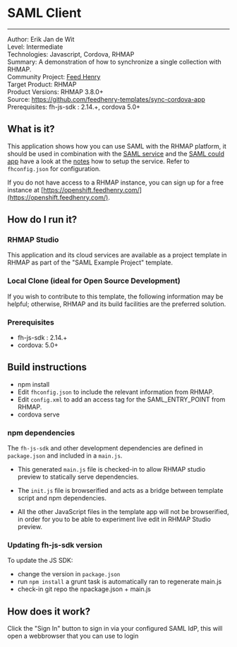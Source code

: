 # SAML Client
---------
Author: Erik Jan de Wit   
Level: Intermediate   
Technologies: Javascript, Cordova, RHMAP   
Summary: A demonstration of how to synchronize a single collection with RHMAP.   
Community Project: [Feed Henry](http://feedhenry.org)   
Target Product: RHMAP   
Product Versions: RHMAP 3.8.0+   
Source: https://github.com/feedhenry-templates/sync-cordova-app   
Prerequisites: fh-js-sdk : 2.14.+, cordova 5.0+   

## What is it?

This application shows how you can use SAML with the RHMAP platform, it should be used in combination with the [SAML service](https://github.com/feedhenry-templates/saml-service) and the [SAML could app](https://github.com/feedhenry-templates/saml-cloud-app) have a look at the [notes](https://github.com/feedhenry-templates/saml-service/blob/master/NOTES.md) how to setup the service.  Refer to `fhconfig.json` for configuration.

If you do not have access to a RHMAP instance, you can sign up for a free instance at [https://openshift.feedhenry.com/](https://openshift.feedhenry.com/).

## How do I run it?  

### RHMAP Studio

This application and its cloud services are available as a project template in RHMAP as part of the "SAML Example Project" template.

### Local Clone (ideal for Open Source Development)
If you wish to contribute to this template, the following information may be helpful; otherwise, RHMAP and its build facilities are the preferred solution.

###  Prerequisites  
 * fh-js-sdk : 2.14.+
 * cordova: 5.0+

## Build instructions
 * npm install
 * Edit `fhconfig.json` to include the relevant information from RHMAP.  
 * Edit `config.xml` to add an access tag for the SAML_ENTRY_POINT from RHMAP.
 * cordova serve  

### npm dependencies
The `fh-js-sdk` and other development dependencies are defined in `package.json` and included in a `main.js`.

* This generated `main.js` file is checked-in to allow RHMAP studio preview to statically serve dependencies.

* The `init.js` file is browserified and acts as a bridge between template script and npm dependencies. 

* All the other JavaScript files in the template app will not be browserified, in order for you to be able to experiment live edit in RHMAP Studio preview.

### Updating fh-js-sdk version
To update the JS SDK:
- change the version in `package.json`
- run `npm install` a grunt task is automatically ran to regenerate main.js
- check-in git repo the npackage.json + main.js

## How does it work?

Click the "Sign In" button to sign in via your configured SAML IdP, this will open a webbrowser that you can use to login

